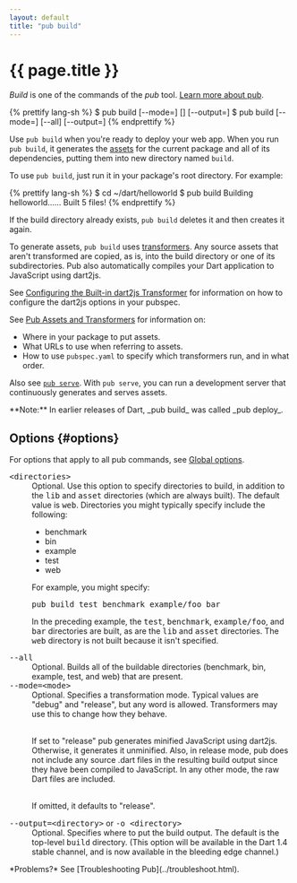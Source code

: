 ```yaml
---
layout: default
title: "pub build"
---
```


# {{ page.title }}

_Build_ is one of the commands of the _pub_ tool.
[Learn more about pub](/tools/pub/).

{% prettify lang-sh %}
$ pub build [--mode=<mode>] [<directories>] [--output=<directory>]
$ pub build [--mode=<mode>] [--all] [--output=<directory>]
{% endprettify %}

Use `pub build` when you're ready to deploy your web app. When you run
`pub build`, it generates the [assets](/tools/pub/glossary.html#asset)
for the current package and all of its dependencies, putting them into
new directory named `build`.

To use `pub build`, just run it in your package's root directory. For example:

{% prettify lang-sh %}
$ cd ~/dart/helloworld
$ pub build
Building helloworld......
Built 5 files!
{% endprettify %}

If the build directory already exists, `pub build` deletes it and then creates
it again.

To generate assets, `pub build` uses
[transformers](/tools/pub/glossary.html#transformer). Any source assets
that aren't transformed are copied, as is, into the build directory
or one of its subdirectories. Pub also automatically compiles your
Dart application to JavaScript using dart2js.

See
[Configuring the Built-in dart2js Transformer](/tools/pub/dart2js-transformer.html)
for information on how to configure the dart2js options in your pubspec.

See [Pub Assets and Transformers](/tools/pub/assets-and-transformers.html)
for information on:

* Where in your package to put assets.
* What URLs to use when referring to assets.
* How to use `pubspec.yaml` to specify which transformers run, and in
  what order.

Also see [`pub serve`](pub-serve.html). With `pub serve`, you can run a
development server that continuously generates and serves assets.

<aside class="alert alert-info" markdown="1">
**Note:** In earlier releases of Dart, _pub build_ was called _pub deploy_.
</aside>

## Options {#options}

For options that apply to all pub commands, see
[Global options](index.html#global-options).

<dl>

<dt><tt>&lt;directories&gt;</tt></dt>
<dd>Optional. Use this option to specify directories to build,
in addition to the <tt>lib</tt> and <tt>asset</tt> directories
(which are always built). The default value is <tt>web</tt>.
Directories you might typically specify include the following:

<ul>
<li>benchmark</li>
<li>bin</li>
<li>example</li>
<li>test</li>
<li>web</li>
</ul>

For example, you might specify:

<pre>
pub build test benchmark example/foo bar
</pre>

In the preceding example, the <tt>test</tt>, <tt>benchmark</tt>,
<tt>example/foo</tt>, and <tt>bar</tt> directories are built,
as are the <tt>lib</tt> and <tt>asset</tt> directories.
The <tt>web</tt> directory is not built because it isn't
specified.</dd>

<dt><tt>--all</tt></dt>
<dd>Optional. Builds all of the buildable directories (benchmark, bin, example,
test, and web) that are present.</dd>

<dt><tt>--mode=&lt;mode&gt;</tt></dt>
<dd>Optional. Specifies a transformation mode. Typical values are "debug"
and "release", but any word is allowed.
Transformers may use this to change how they behave.<br><br>

If set to "release" pub generates minified JavaScript using dart2js.
Otherwise, it generates it unminified. Also, in release mode, pub does not
include any source .dart files in the resulting build output since they have
been compiled to JavaScript. In any other mode, the raw Dart files are
included.<br><br>

If omitted, it defaults to "release".</dd>

<dt><tt>--output=&lt;directory&gt;</tt> or <tt>-o &lt;directory&gt;</tt></dt>
<dd>Optional. Specifies where to put the build output. The default is the
top-level <tt>build</tt> directory. (This option will be available in
the Dart 1.4 stable channel, and is now available in the bleeding edge
channel.)</dd>

</dl>

<aside class="alert alert-info" markdown="1">
*Problems?*
See [Troubleshooting Pub](../troubleshoot.html).
</aside>

